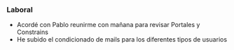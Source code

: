 
### Laboral
- Acordé con Pablo reunirme con mañana para revisar Portales y Constrains
- He subido el condicionado de mails para los diferentes tipos de usuarios